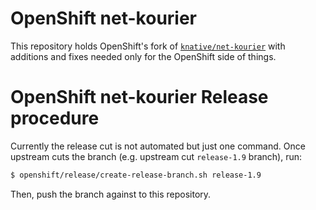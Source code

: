 # OpenShift net-kourier

This repository holds OpenShift's fork of
[`knative/net-kourier`](https://github.com/knative-sandbox/net-kourier) with additions and
fixes needed only for the OpenShift side of things.

# OpenShift net-kourier Release procedure

Currently the release cut is not automated but just one command.
Once upstream cuts the branch (e.g. upstream cut `release-1.9` branch), run:

```sh
$ openshift/release/create-release-branch.sh release-1.9
```

Then, push the branch against to this repository.

